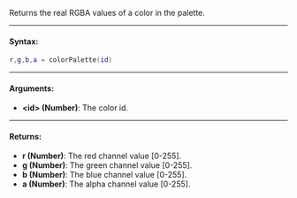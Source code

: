 Returns the real RGBA values of a color in the palette.

---

#### Syntax:
```lua
r,g,b,a = colorPalette(id)
```

---

#### Arguments:

* **<id\> (Number)**: The color id.

---

#### Returns:

* **r (Number)**: The red channel value [0-255].
* **g (Number)**: The green channel value [0-255].
* **b (Number)**: The blue channel value [0-255].
* **a (Number)**: The alpha channel value [0-255].